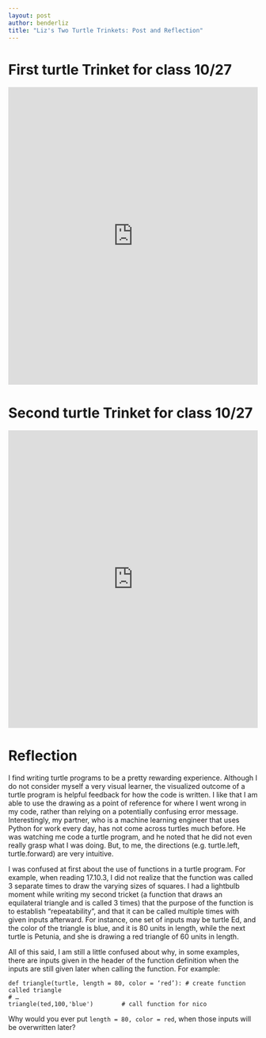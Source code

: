 ```yaml
---
layout: post
author: benderliz
title: "Liz's Two Turtle Trinkets: Post and Reflection"
---
```


# First turtle Trinket for class 10/27

<iframe src="https://trinket.io/embed/python/4695ed9e36" width="100%" height="600" frameborder="0" marginwidth="0" marginheight="0" allowfullscreen></iframe>

# Second turtle Trinket for class 10/27

<iframe src="https://trinket.io/embed/python/8d1fcf9024" width="100%" height="600" frameborder="0" marginwidth="0" marginheight="0" allowfullscreen></iframe>

# Reflection

I find writing turtle programs to be a pretty rewarding experience. Although I do not consider myself a very visual learner, the visualized outcome of a turtle program is helpful feedback for how the code is written. I like that I am able to use the drawing as a point of reference for where I went wrong in my code, rather than relying on a potentially confusing error message. Interestingly, my partner, who is a machine learning engineer that uses Python for work every day, has not come across turtles much before. He was watching me code a turtle program, and he noted that he did not even really grasp what I was doing. But, to me, the directions (e.g. turtle.left, turtle.forward) are very intuitive.

I was confused at first about the use of functions in a turtle program. For example, when reading 17.10.3, I did not realize that the function was called 3 separate times to draw the varying sizes of squares. I had a lightbulb moment while writing my second tricket (a function that draws an equilateral triangle and is called 3 times) that the purpose of the function is to establish “repeatability”, and that it can be called multiple times with given inputs afterward. For instance, one set of inputs may be turtle Ed, and the color of the triangle is blue, and it is 80 units in length, while the next turtle is Petunia, and she is drawing a red triangle of 60 units in length. 

All of this said, I am still a little confused about why, in some examples, there are inputs given in the header of the function definition when the inputs are still given later when calling the function. For example:
```
def triangle(turtle, length = 80, color = ‘red’): # create function called triangle
# …
triangle(ted,100,'blue')        # call function for nico
```
Why would you ever put ``length = 80, color = red``, when those inputs will be overwritten later?
